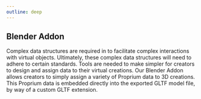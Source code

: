 ```yaml
---
outline: deep
---
```

## Blender Addon


Complex data structures are required in to facilitate complex interactions with virtual objects.  Ultimately, these complex data structures will need to adhere to certain standards.  Tools are needed to make simpler for creators to design and assign data to their virtual creations.   Our Blender Addon allows creators to simply assign a variety of Proprium data to 3D creations.  This Proprium data is embedded directly into the exported GLTF model file, by way of a custom GLTF extension. 

